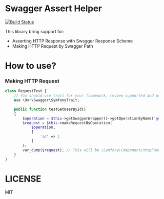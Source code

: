 Swagger Assert Helper
=====================
[![Build Status](https://travis-ci.org/ovr/swagger-assert-helper.svg?branch=master)](https://travis-ci.org/ovr/swagger-assert-helper)

This library bring support for:
 
- Asserting HTTP Response with Swagger Response Scheme
- Making HTTP Request by Swagger Path

# How to use?

### Making HTTP Request

```php
class RequestTest {
    // You should use trait for your framework, review supported and use what you need
    use \Ovr\Swagger\SymfonyTrait;
    
    public function testGetUserById()
    {
        $operation = $this->getSwaggerWrapper()->getOperationByName('getUserById');
        $request = $this->makeRequestByOperation(
            $operation,
            [
                'id' => 1
            ]
        );
        var_dump($request); // This will be \Symfony\Component\HttpFoundation\Request
    }
}
```

# LICENSE

MIT

